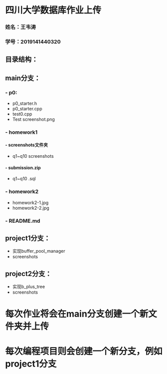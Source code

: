 # 四川大学数据库作业上传
### 姓名：王韦涛  
### 学号：2019141440320  
## 目录结构：  
## main分支：
### - p0:  
- p0_starter.h  
- p0_starter.cpp  
- test0.cpp  
- Test screenshot.png
### - homework1
#### - screenshots文件夹  
- q1~q10 screenshots  
#### - submission.zip
- q1~q10 .sql  
### - homework2
- homework2-1.jpg  
- homework2-2.jpg
### - README.md 
## project1分支：
- 实现buffer_pool_manager
- screenshots
## project2分支：
- 实现b_plus_tree
- screenshots
# 每次作业将会在main分支创建一个新文件夹并上传
# 每次编程项目则会创建一个新分支，例如project1分支
